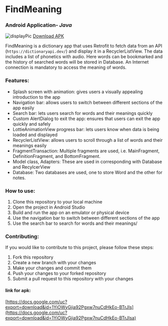 # FindMeaning
### Android Application- *Java*

![displayPic](https://github.com/momin-sana/FindMeaning/assets/92250920/449d73fa-2073-4029-abf4-99ce0f1d9832)
[Download APK](app/apk/debug)

FindMeaning is a dictionary app that uses Retrofit to fetch data from an API (`https://dictionaryapi.dev/`) and display it in a RecyclerListView. The data includes a list of phonetics with audio. Here words can be bookmarked and the history of searched words will be stored in Database. An Internet connection is mandatory to access the meaning of words.

### Features:
* Splash screen with animation: gives users a visually appealing introduction to the app
* Navigation bar: allows users to switch between different sections of the app easily
* Search bar: lets users search for words and their meanings quickly
* Custom AlertDialog to exit the app: ensures that users can exit the app quickly and safely
* LottieAnimationView progress bar: lets users know when data is being loaded and displayed
* RecyclerListView: allows users to scroll through a list of words and their meanings easily
* FragmentTransaction: Multiple fragments are used, i.e. MainFragment, DefinitionFragment, and BottomFragment.
* Model class, Adapters: These are used in corresponding with Database and RecylcerView
* Database: Two databases are used, one to store Word and the other for notes.

### How to use:
1. Clone this repository to your local machine
2. Open the project in Android Studio
3. Build and run the app on an emulator or physical device
4. Use the navigation bar to switch between different sections of the app
5. Use the search bar to search for words and their meanings/

### Contributing:
If you would like to contribute to this project, please follow these steps:

1. Fork this repository
2. Create a new branch with your changes
4. Make your changes and commit them
5. Push your changes to your forked repository
6. Submit a pull request to this repository with your changes

#### link for apk:
[https://docs.google.com/uc?export=download&id=1YiOWyGjia92Pgxw7nuCdHkEo-BTrJIs](https://docs.google.com/uc?export=download&id=1YiOWyGjia92Pgxw7nuCdHkEo-BTrJIsa)
